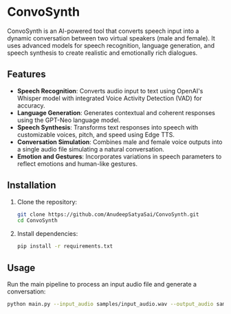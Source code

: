 # ConvoSynth

ConvoSynth is an AI-powered tool that converts speech input into a dynamic conversation between two virtual speakers (male and female). It uses advanced models for speech recognition, language generation, and speech synthesis to create realistic and emotionally rich dialogues.

## Features
- **Speech Recognition**: Converts audio input to text using OpenAI's Whisper model with integrated Voice Activity Detection (VAD) for accuracy.
- **Language Generation**: Generates contextual and coherent responses using the GPT-Neo language model.
- **Speech Synthesis**: Transforms text responses into speech with customizable voices, pitch, and speed using Edge TTS.
- **Conversation Simulation**: Combines male and female voice outputs into a single audio file simulating a natural conversation.
- **Emotion and Gestures**: Incorporates variations in speech parameters to reflect emotions and human-like gestures.

## Installation

1. Clone the repository:
    ```bash
    git clone https://github.com/AnudeepSatyaSai/ConvoSynth.git
    cd ConvoSynth
    ```

2. Install dependencies:
    ```bash
    pip install -r requirements.txt
    ```

## Usage

Run the main pipeline to process an input audio file and generate a conversation:

```bash
python main.py --input_audio samples/input_audio.wav --output_audio samples/output_conversation.wav
